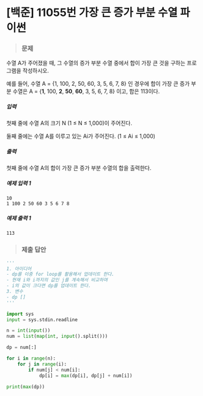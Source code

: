 # [백준] 11055번 가장 큰 증가 부분 수열 파이썬

> ### 문제

수열 A가 주어졌을 때, 그 수열의 증가 부분 수열 중에서 합이 가장 큰 것을 구하는 프로그램을 작성하시오.

예를 들어, 수열 A = {1, 100, 2, 50, 60, 3, 5, 6, 7, 8} 인 경우에 합이 가장 큰 증가 부분 수열은 A = {**1**, 100, **2**, **50**, **60**, 3, 5, 6, 7, 8} 이고, 합은 113이다.

##### 입력

첫째 줄에 수열 A의 크기 N (1 ≤ N ≤ 1,000)이 주어진다.

둘째 줄에는 수열 A를 이루고 있는 Ai가 주어진다. (1 ≤ Ai ≤ 1,000)

##### 출력

첫째 줄에 수열 A의 합이 가장 큰 증가 부분 수열의 합을 출력한다.

##### 예제 입력 1

```
10
1 100 2 50 60 3 5 6 7 8
```

##### 예제 출력 1

```
113
```

> ### 제출 답안

```python
'''
1. 아이디어
- dp를 이중 for loop를 활용해서 업데이트 한다.
- 현재 i와 i까지의 값인 j를 계속해서 비교하며
- i의 값이 크다면 dp를 업데이트 한다.
3. 변수
- dp []
'''

import sys
input = sys.stdin.readline

n = int(input())
num = list(map(int, input().split()))

dp = num[:]

for i in range(n):
    for j in range(i):
        if num[j] < num[i]:
            dp[i] = max(dp[i], dp[j] + num[i])

print(max(dp))
```